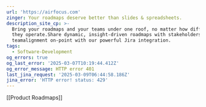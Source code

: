 ```yaml
---
url: 'https://airfocus.com'
zinger: Your roadmaps deserve better than slides & spreadsheets.
description_site_cp: >-
  Bring your roadmaps and your teams under one roof, no matter how differently
  they operate.Share dynamic, insight-driven roadmaps with stakeholders, keeping
  teamalignment on-point with our powerful Jira integration.
tags:
  - Software-Development
og_errors: true
og_last_error: '2025-03-07T10:19:44.412Z'
og_error_message: HTTP error 401
last_jina_request: '2025-03-09T06:44:58.186Z'
jina_error: 'HTTP error! status: 429'
---
```

[[Product Roadmaps]]

